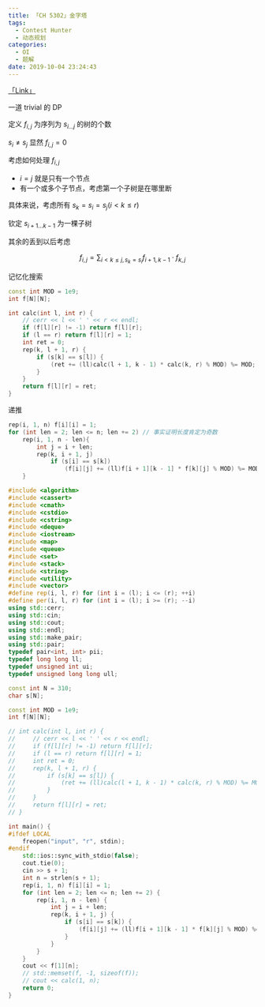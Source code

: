 ```yaml
---
title: 「CH 5302」金字塔
tags:
  - Contest Hunter
  - 动态规划
categories:
  - OI
  - 题解
date: 2019-10-04 23:24:43
---
```


[「Link」](https://www.acwing.com/problem/content/286/)

一道 trivial 的 DP

<!-- more -->

定义 $f_{i, j}$ 为序列为 $s_{i\dots j}$ 的树的个数

$s_i\neq s_j$ 显然 $f_{i,j}=0$

考虑如何处理 $f_{i,j}$

- $i=j$ 就是只有一个节点
- 有一个或多个子节点，考虑第一个子树是在哪里断

具体来说，考虑所有 $s_k=s_i=s_j(i<k\le r)$

钦定 $s_{i+1\dots k-1}$ 为一棵子树

其余的丢到以后考虑

$$
f_{i,j}=\sum_{i<k\le j,s_k=s_i} f_{i+1, k-1}\cdot f_{k,j}
$$

记忆化搜索

```cpp
const int MOD = 1e9;
int f[N][N];

int calc(int l, int r) {
    // cerr << l << ' ' << r << endl;
    if (f[l][r] != -1) return f[l][r];
    if (l == r) return f[l][r] = 1;
    int ret = 0;
    rep(k, l + 1, r) {
        if (s[k] == s[l]) {
            (ret += (ll)calc(l + 1, k - 1) * calc(k, r) % MOD) %= MOD;
        }
    }
    return f[l][r] = ret;
}
```

递推

```cpp
rep(i, 1, n) f[i][i] = 1;
for (int len = 2; len <= n; len += 2) // 事实证明长度肯定为奇数
    rep(i, 1, n - len){
        int j = i + len;
        rep(k, i + 1, j)
            if (s[i] == s[k])
                (f[i][j] += (ll)f[i + 1][k - 1] * f[k][j] % MOD) %= MOD;
    }
```


```cpp
#include <algorithm>
#include <cassert>
#include <cmath>
#include <cstdio>
#include <cstring>
#include <deque>
#include <iostream>
#include <map>
#include <queue>
#include <set>
#include <stack>
#include <string>
#include <utility>
#include <vector>
#define rep(i, l, r) for (int i = (l); i <= (r); ++i)
#define per(i, l, r) for (int i = (l); i >= (r); --i)
using std::cerr;
using std::cin;
using std::cout;
using std::endl;
using std::make_pair;
using std::pair;
typedef pair<int, int> pii;
typedef long long ll;
typedef unsigned int ui;
typedef unsigned long long ull;

const int N = 310;
char s[N];

const int MOD = 1e9;
int f[N][N];

// int calc(int l, int r) {
//     // cerr << l << ' ' << r << endl;
//     if (f[l][r] != -1) return f[l][r];
//     if (l == r) return f[l][r] = 1;
//     int ret = 0;
//     rep(k, l + 1, r) {
//         if (s[k] == s[l]) {
//             (ret += (ll)calc(l + 1, k - 1) * calc(k, r) % MOD) %= MOD;
//         }
//     }
//     return f[l][r] = ret;
// }

int main() {
#ifdef LOCAL
    freopen("input", "r", stdin);
#endif
    std::ios::sync_with_stdio(false);
    cout.tie(0);
    cin >> s + 1;
    int n = strlen(s + 1);
    rep(i, 1, n) f[i][i] = 1;
    for (int len = 2; len <= n; len += 2) {
        rep(i, 1, n - len) {
            int j = i + len;
            rep(k, i + 1, j) {
                if (s[i] == s[k]) {
                    (f[i][j] += (ll)f[i + 1][k - 1] * f[k][j] % MOD) %= MOD;
                }
            }
        }
    }
    cout << f[1][n];
    // std::memset(f, -1, sizeof(f));
    // cout << calc(1, n);
    return 0;
}
```